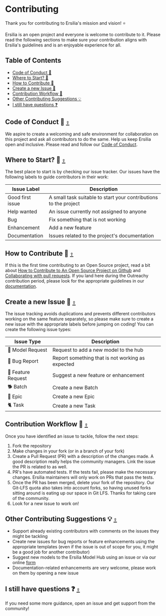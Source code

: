 # Contributing

Thank you for contributing to Ersilia's mission and vision! ⭐

Ersilia is an open project and everyone is welcome to contribute to it. Please read the following sections to make sure your contribution aligns with Ersilia's guidelines and is an enjoyable experience for all.

## Table of Contents

- [Code of Conduct 🤝](https://github.com/ersilia-os/ersilia/blob/master/CONTRIBUTING.md#code-of-conduct-)
- [Where to Start? 🧭](https://github.com/ersilia-os/ersilia/blob/master/CONTRIBUTING.md#where-to-start-)
- [How to Contribute 📜](https://github.com/ersilia-os/ersilia/blob/master/CONTRIBUTING.md#how-to-contribute-)
- [Create a new Issue 🚀](https://github.com/ersilia-os/ersilia/blob/master/CONTRIBUTING.md#create-a-new-issue-)
- [Contribution Workflow 🔄](https://github.com/ersilia-os/ersilia/blob/master/CONTRIBUTING.md#contribution-workflow-)
- [Other Contributing Suggestions 💡](https://github.com/ersilia-os/ersilia/blob/master/CONTRIBUTING.md#other-contributing-suggestions-)
- [I still have questions ❓](https://github.com/ersilia-os/ersilia/blob/master/CONTRIBUTING.md#other-contributing-suggestions-)

## Code of Conduct 🤝 [`⇧`](#table-of-contents)

We aspire to create a welcoming and safe environment for collaboration on this project and ask all contributors to do the same. Help us keep Ersilia open and inclusive. Please read and follow our [Code of Conduct](https://github.com/ersilia-os/ersilia/blob/master/CODE_OF_CONDUCT.md).

## Where to Start? 🧭 [`⇧`](#table-of-contents)

The best place to start is by checking our issue tracker. Our issues have the following labels to guide contributors in their work:

| Issue Label      | Description                                                     |
|------------------|-----------------------------------------------------------------|
| Good first issue | A small task suitable to start your contributions to the project|
| Help wanted      | An issue currently not assigned to anyone                       |
| Bug              | Fix something that is not working                               |
| Enhancement      | Add a new feature                                               |
| Documentation    | Issues related to the project's documentation                   |

## How to Contribute 📜 [`⇧`](#table-of-contents)

If this is the first time contributing to an Open Source project, read a bit about [How to Contribute to An Open Source Project on Github](https://app.egghead.io/playlists/how-to-contribute-to-an-open-source-project-on-github) and [Collaborating with pull requests](https://docs.github.com/en/pull-requests/collaborating-with-pull-requests). If you land here during the Outreachy contribution period, please look for the appropriate guidelines in our [documentation](https://ersilia.gitbook.io/ersilia-book/contributors/internships).

## Create a new Issue 🚀 [`⇧`](#table-of-contents)

The issue tracking avoids duplications and prevents different contributors working on the same feature separately, so please make sure to create a new issue with the appropriate labels before jumping on coding! You can create the following issue types:

| Issue Type        |Description                                      |
|-------------------|-------------------------------------------------|
|🦠 Model Request   | Request to add a new model to the hub           |
|🐛 Bug Report      | Report something that is not working as expected|
|📑 Feature Request | Suggest a new feature or enhancement            |
|🐕 Batch           | Create a new Batch                              |
|🐅 Epic            | Create a new Epic                               |
|🐈 Task            | Create a new Task                               |

## Contribution Workflow 🔄 [`⇧`](#table-of-contents)

Once you have identified an issue to tackle, follow the next steps:

1. Fork the repository
2. Make changes in your fork (or in a branch of your fork)
3. Create a Pull Request (PR) with a description of the changes made. A good description really helps the community managers. Link the issue the PR is related to as well.
4. PR's have automated tests. If the tests fail, please make the necessary changes. Ersilia maintainers will only work on PRs that pass the tests.
5. Once the PR has been merged, delete your fork of the repository. Our Git-LFS quota also takes into account forks, so having unused forks sitting around is eating up our space in Git LFS. Thanks for taking care of the community.
6. Look for a new issue to work on!

## Other Contributing Suggestions 💡 [`⇧`](#table-of-contents)

* Support already existing contributors with comments on the issues they might be tackling
* Create new issues for bug reports or feature enhancements using the appropriate templates (even if the issue is out of scope for you, it might be a good job for another contributor)
* Suggest new models to the Ersilia Model Hub using an issue or via our online [form](https://airtable.com/shrmEcwwxpb21TEVw)
* Documentation-related enhancements are very welcome, please work on them by opening a new issue

## I still have questions ❓ [`⇧`](#table-of-contents)

If you need some more guidance, open an issue and get support from the community!
